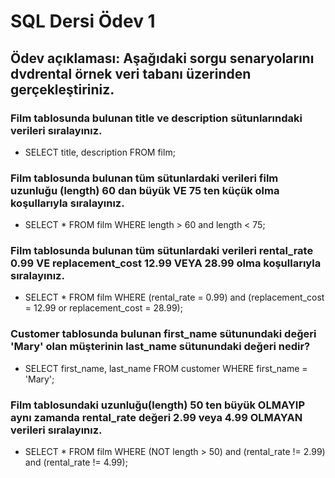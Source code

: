 # SQL Dersi Ödev 1

## Ödev açıklaması: Aşağıdaki sorgu senaryolarını dvdrental örnek veri tabanı üzerinden gerçekleştiriniz.

### Film tablosunda bulunan title ve description sütunlarındaki verileri sıralayınız.
- SELECT title, description FROM film;

### Film tablosunda bulunan tüm sütunlardaki verileri film uzunluğu (length) 60 dan büyük VE 75 ten küçük olma koşullarıyla sıralayınız.
- SELECT * FROM film
  WHERE length > 60 and length < 75;

### Film tablosunda bulunan tüm sütunlardaki verileri rental_rate 0.99 VE replacement_cost 12.99 VEYA 28.99 olma koşullarıyla sıralayınız.
- SELECT * FROM film
  WHERE (rental_rate = 0.99) and (replacement_cost = 12.99 or replacement_cost = 28.99);

### Customer tablosunda bulunan first_name sütunundaki değeri 'Mary' olan müşterinin last_name sütunundaki değeri nedir?
- SELECT first_name, last_name FROM customer
  WHERE first_name = 'Mary';

### Film tablosundaki uzunluğu(length) 50 ten büyük OLMAYIP aynı zamanda rental_rate değeri 2.99 veya 4.99 OLMAYAN verileri sıralayınız.
- SELECT * FROM film
  WHERE (NOT length > 50) and (rental_rate != 2.99) and (rental_rate != 4.99);
